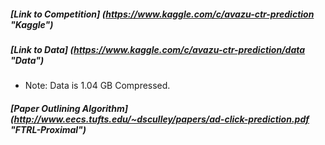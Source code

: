 ##### [Link to Competition] (https://www.kaggle.com/c/avazu-ctr-prediction "Kaggle")
##### [Link to Data] (https://www.kaggle.com/c/avazu-ctr-prediction/data "Data")
* Note: Data is 1.04 GB Compressed.
##### [Paper Outlining Algorithm] (http://www.eecs.tufts.edu/~dsculley/papers/ad-click-prediction.pdf "FTRL-Proximal")